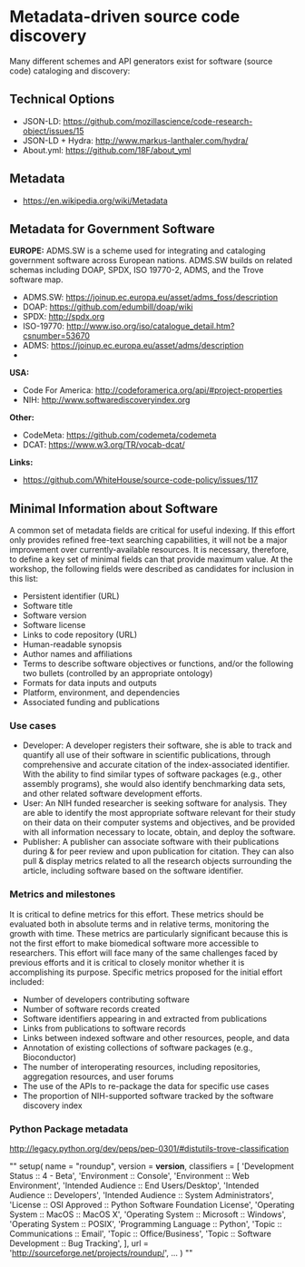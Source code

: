 # Metadata-driven source code discovery
Many different schemes and API generators exist for software (source code) cataloging and discovery:

## Technical Options
* JSON-LD: https://github.com/mozillascience/code-research-object/issues/15
* JSON-LD + Hydra:  http://www.markus-lanthaler.com/hydra/
* About.yml:  https://github.com/18F/about_yml

## Metadata
* https://en.wikipedia.org/wiki/Metadata

## Metadata for Government Software
__EUROPE:__  ADMS.SW is a scheme used for integrating and cataloging government software across European nations. ADMS.SW builds on related schemas including DOAP, SPDX, ISO 19770-2, ADMS, and the Trove software map.
* ADMS.SW: https://joinup.ec.europa.eu/asset/adms_foss/description
* DOAP: https://github.com/edumbill/doap/wiki
* SPDX: http://spdx.org
* ISO-19770: http://www.iso.org/iso/catalogue_detail.htm?csnumber=53670
* ADMS: https://joinup.ec.europa.eu/asset/adms/description
* 
__USA:__
* Code For America: http://codeforamerica.org/api/#project-properties
* NIH: http://www.softwarediscoveryindex.org

__Other:__
* CodeMeta: https://github.com/codemeta/codemeta
* DCAT: https://www.w3.org/TR/vocab-dcat/

__Links:__
* https://github.com/WhiteHouse/source-code-policy/issues/117



## Minimal Information about Software

A common set of metadata fields are critical for useful indexing. If this effort only provides refined free-text searching capabilities, it will not be a major improvement over currently-available resources. It is necessary, therefore, to define a key set of minimal fields can that provide maximum value. At the workshop, the following fields were described as candidates for inclusion in this list:

* Persistent identifier (URL)
* Software title
* Software version
* Software license
* Links to code repository (URL)
* Human-readable synopsis
* Author names and affiliations
* Terms to describe software objectives or functions, and/or the following two bullets (controlled by an appropriate ontology)
* Formats for data inputs and outputs
* Platform, environment, and dependencies
* Associated funding and publications

### Use cases
* Developer: A developer registers their software, she is able to track and quantify all use of their software in scientific publications, through comprehensive and accurate citation of the index-associated identifier. With the ability to find similar types of software packages (e.g., other assembly programs), she would also identify benchmarking data sets, and other related software development efforts.
* User: An NIH funded researcher is seeking software for analysis. They are able to identify the most appropriate software relevant for their study on their data on their computer systems and objectives, and be provided with all information necessary to locate, obtain, and deploy the software.
* Publisher: A publisher can associate software with their publications during & for peer review and upon publication for citation. They can also pull & display metrics related to all the research objects surrounding the article, including software based on the software identifier.

### Metrics and milestones

It is critical to define metrics for this effort. These metrics should be evaluated both in absolute terms and in relative terms, monitoring the growth with time. These metrics are particularly significant because this is not the first effort to make biomedical software more accessible to researchers. This effort will face many of the same challenges faced by previous efforts and it is critical to closely monitor whether it is accomplishing its purpose. Specific metrics proposed for the initial effort included:

* Number of developers contributing software
* Number of software records created
* Software identifiers appearing in and extracted from publications
* Links from publications to software records
* Links between indexed software and other resources, people, and data
* Annotation of existing collections of software packages (e.g., Bioconductor)
* The number of interoperating resources, including repositories, aggregation resources, and user forums
* The use of the APIs to re-package the data for specific use cases
* The proportion of NIH-supported software tracked by the software discovery index



### Python Package metadata
http://legacy.python.org/dev/peps/pep-0301/#distutils-trove-classification

""
setup(
    name = "roundup",
    version = __version__,
    classifiers = [
        'Development Status :: 4 - Beta',
        'Environment :: Console',
        'Environment :: Web Environment',
        'Intended Audience :: End Users/Desktop',
        'Intended Audience :: Developers',
        'Intended Audience :: System Administrators',
        'License :: OSI Approved :: Python Software Foundation License',
        'Operating System :: MacOS :: MacOS X',
        'Operating System :: Microsoft :: Windows',
        'Operating System :: POSIX',
        'Programming Language :: Python',
        'Topic :: Communications :: Email',
        'Topic :: Office/Business',
        'Topic :: Software Development :: Bug Tracking',
    ],
    url = 'http://sourceforge.net/projects/roundup/',
    ...
)
""

